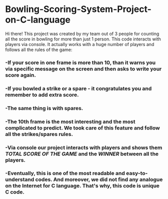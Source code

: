 # Bowling-Scoring-System-Project-on-C-language
Hi there! This project was created by my team out of 3 people for counting all the score in bowling for more than just 1 person. This code interacts with players via console. It actually works with a huge number of players and follows all the rules of the game:

### -If your score in one frame is more than 10, than it warns you via specific message on the screen and then asks to write your score again.
 
### -If you bowled a strike or a spare - it congratulates you and remember to add extra score.
 
### -The same thing is with spares.	
 
### -The 10th frame is the most interesting and the most complicated to predict. We took care of this feature and follow all the strikes/spares rules. 	
 
### -Via console our project interacts with players and shows them _TOTAL SCORE OF THE GAME_ and the _WINNER_ between all the players.
 
### -Eventually, this is one of the most readable and easy-to-understand codes. And moreover, we did not find any analogue on the Internet for C language. That's why, this code is unique C code.
